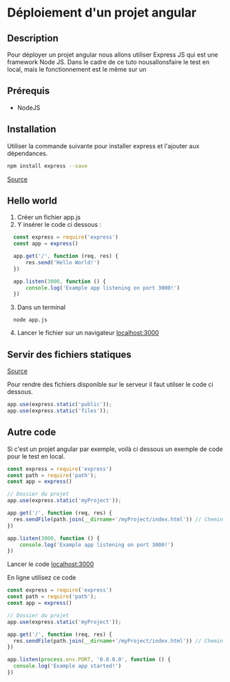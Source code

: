 # Déploiement d'un projet angular

## Description

Pour déployer un projet angular nous allons utiliser Express JS qui est une framework Node JS.
Dans le cadre de ce tuto nousallonsfaire le test en local, mais le fonctionnement est le même sur un

## Prérequis

* NodeJS

## Installation

Utiliser la commande suivante pour installer express et l'ajouter aux dépendances.

```bash
npm install express --save
```

[Source](https://expressjs.com/fr/starter/installing.html)

## Hello world

1. Créer un fichier app.js
2. Y insérer le code ci dessous :

  ```js
    const express = require('express')
    const app = express()

    app.get('/', function (req, res) {
        res.send('Hello World!')
    })

    app.listen(3000, function () {
        console.log('Example app listening on port 3000!')
    })
  ```

3. Dans un terminal

  ```console
    node app.js
  ```
  
4. Lancer le fichier sur un navigateur [localhost:3000](http://localhost:3000)

## Servir des fichiers statiques

[Source](https://expressjs.com/fr/starter/static-files.html)

Pour rendre des fichiers disponible sur le serveur il faut utilser le code ci dessous.

```js
app.use(express.static('public'));
app.use(express.static('files'));
```

## Autre code

Si c'est un projet angular par exemple, voilà ci dessous un exemple de code pour le test en local.

```ts
const express = require('express')
const path = require('path');
const app = express()

// Dossier du projet
app.use(express.static('myProject'));

app.get('/', function (req, res) {
  res.sendFile(path.join(__dirname+'/myProject/index.html')) // Chemin vers le fichier html du projet angular
})

app.listen(3000, function () {
    console.log('Example app listening on port 3000!')
})
```

Lancer le code [localhost:3000](http://localhost:3000)

En ligne utilisez ce code

```ts
const express = require('express')
const path = require('path');
const app = express()

// Dossier du projet
app.use(express.static('myProject'));

app.get('/', function (req, res) {
  res.sendFile(path.join(__dirname+'/myProject/index.html')) // Chemin vers le fichier html du projet angular
})

app.listen(process.env.PORT, '0.0.0.0', function () {
  console.log('Example app started!')
})
```
